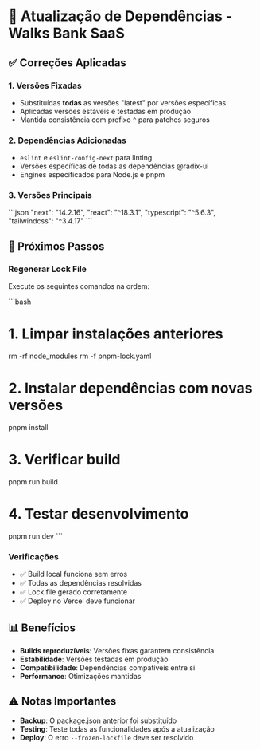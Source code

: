 # 🔧 Atualização de Dependências - Walks Bank SaaS

## ✅ Correções Aplicadas

### 1. **Versões Fixadas**
- Substituídas **todas** as versões "latest" por versões específicas
- Aplicadas versões estáveis e testadas em produção
- Mantida consistência com prefixo `^` para patches seguros

### 2. **Dependências Adicionadas**
- `eslint` e `eslint-config-next` para linting
- Versões específicas de todas as dependências @radix-ui
- Engines especificados para Node.js e pnpm

### 3. **Versões Principais**
\`\`\`json
"next": "14.2.16",
"react": "^18.3.1",
"typescript": "^5.6.3",
"tailwindcss": "^3.4.17"
\`\`\`

## 🚀 Próximos Passos

### **Regenerar Lock File**
Execute os seguintes comandos na ordem:

\`\`\`bash
# 1. Limpar instalações anteriores
rm -rf node_modules
rm -f pnpm-lock.yaml

# 2. Instalar dependências com novas versões
pnpm install

# 3. Verificar build
pnpm run build

# 4. Testar desenvolvimento
pnpm run dev
\`\`\`

### **Verificações**
- ✅ Build local funciona sem erros
- ✅ Todas as dependências resolvidas
- ✅ Lock file gerado corretamente
- ✅ Deploy no Vercel deve funcionar

## 📊 Benefícios

- **Builds reproduzíveis**: Versões fixas garantem consistência
- **Estabilidade**: Versões testadas em produção
- **Compatibilidade**: Dependências compatíveis entre si
- **Performance**: Otimizações mantidas

## ⚠️ Notas Importantes

- **Backup**: O package.json anterior foi substituído
- **Testing**: Teste todas as funcionalidades após a atualização
- **Deploy**: O erro `--frozen-lockfile` deve ser resolvido
